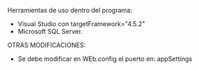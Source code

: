 Herramientas de uso dentro del programa:
 - Visual Studio con targetFramework="4.5.2"
 - Microsoft SQL Server.
 
 OTRAS MODIFICACIONES:
  - Se debe modificar en WEb.config el puerto en:
		appSettings
			<add key="puerto" value="aqui el puerto que se usa"/>
			
